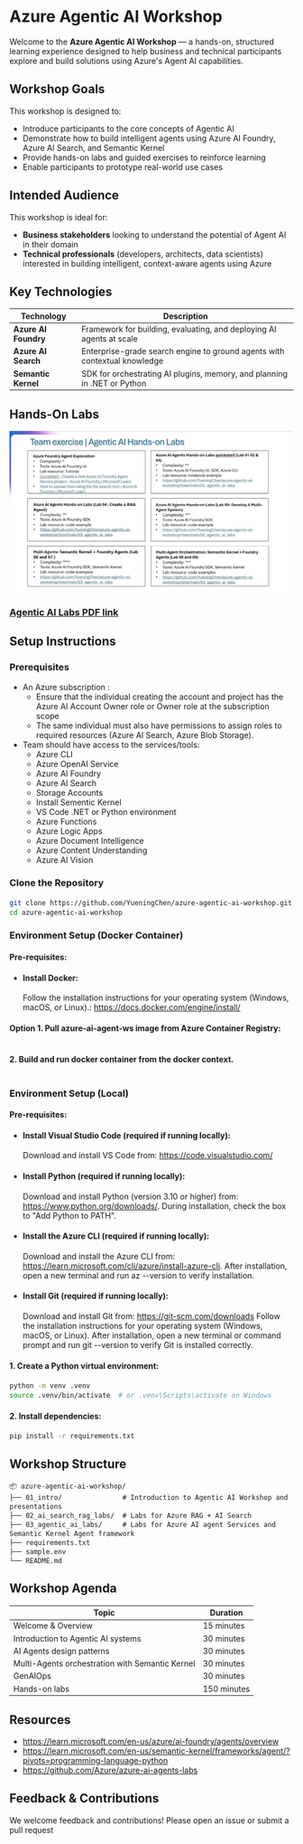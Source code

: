 # Azure Agentic AI Workshop

Welcome to the **Azure Agentic AI Workshop** — a hands-on, structured learning experience designed to help business and technical participants explore and build solutions using Azure's Agent AI capabilities.

## Workshop Goals

This workshop is designed to:
- Introduce participants to the core concepts of Agentic AI
- Demonstrate how to build intelligent agents using Azure AI Foundry, Azure AI Search, and Semantic Kernel
- Provide hands-on labs and guided exercises to reinforce learning
- Enable participants to prototype real-world use cases

## Intended Audience

This workshop is ideal for:
- **Business stakeholders** looking to understand the potential of Agent AI in their domain
- **Technical professionals** (developers, architects, data scientists) interested in building intelligent, context-aware agents using Azure

## Key Technologies
| Technology         | Description                                                                 |
|--------------------|-----------------------------------------------------------------------------|
| **Azure AI Foundry** | Framework for building, evaluating, and deploying AI agents at scale      |
| **Azure AI Search**  | Enterprise-grade search engine to ground agents with contextual knowledge |
| **Semantic Kernel**  | SDK for orchestrating AI plugins, memory, and planning in .NET or Python  |

## Hands-On Labs
![](./01_intro/images/labs.jpg)
### [Agentic AI Labs PDF link](./agentic_ai_labs.pdf)

## Setup Instructions

### Prerequisites
- An Azure subscription : 
   - Ensure that the individual creating the account and project has the Azure AI Account Owner role or Owner role at the subscription scope
   - The same individual must also have permissions to assign roles to required resources (Azure AI Search, Azure Blob Storage).
- Team should have access to the services/tools:
   - Azure CLI 
   - Azure OpenAI Service
   - Azure AI Foundry
   - Azure AI Search
   - Storage Accounts
   - Install Sementic Kernel
   - VS Code .NET or Python environment
   - Azure Functions
   - Azure Logic Apps
   - Azure Document Intelligence
   - Azure Content Understanding
   - Azure AI Vision


### Clone the Repository
```bash
git clone https://github.com/YueningChen/azure-agentic-ai-workshop.git
cd azure-agentic-ai-workshop
```

### Environment Setup (Docker Container)

#### Pre-requisites: 
- #### Install Docker: 

   Follow the installation instructions for your operating system (Windows, macOS, or Linux).: https://docs.docker.com/engine/install/
 
#### Option 1. Pull azure-ai-agent-ws image from Azure Container Registry:
```bash

```
#### 2. Build and run docker container from the docker context. 
```bash

```


### Environment Setup (Local)

#### Pre-requisites: 
- #### Install Visual Studio Code (required if running locally): 

   Download and install VS Code from: https://code.visualstudio.com/
- #### Install Python (required if running locally):

   Download and install Python (version 3.10 or higher) from: https://www.python.org/downloads/. During installation, check the box to "Add Python to PATH".

- #### Install the Azure CLI (required if running locally): 

   Download and install the Azure CLI from: https://learn.microsoft.com/cli/azure/install-azure-cli. After installation, open a new terminal and run az --version to verify installation.
- #### Install Git (required if running locally): 

   Download and install Git from: https://git-scm.com/downloads
   Follow the installation instructions for your operating system (Windows, macOS, or Linux).
   After installation, open a new terminal or command prompt and run git --version to verify Git is installed correctly.


#### 1. Create a Python virtual environment:
```bash
python -m venv .venv
source .venv/bin/activate  # or .venv\Scripts\activate on Windows
```
#### 2. Install dependencies:
```bash
pip install -r requirements.txt
```



## Workshop Structure
```
📦 azure-agentic-ai-workshop/
├── 01_intro/               # Introduction to Agentic AI Workshop and presentations
├── 02_ai_search_rag_labs/  # Labs for Azure RAG + AI Search
├── 03_agentic_ai_labs/     # Labs for Azure AI agent Services and Semantic Kernel Agent framework
├── requirements.txt
├── sample.env
└── README.md
```
## Workshop Agenda

|Topic | Duration
|-----|-------|
|Welcome & Overview |15 minutes	|
|Introduction to Agentic AI systems | 30 minutes | 
|AI Agents design patterns | 30 minutes | 
|Multi-Agents orchestration with Semantic Kernel | 30 minutes |
|GenAIOps | 30 minutes
|Hands-on labs	| 150 minutes |

## Resources
- https://learn.microsoft.com/en-us/azure/ai-foundry/agents/overview
- https://learn.microsoft.com/en-us/semantic-kernel/frameworks/agent/?pivots=programming-language-python
- https://github.com/Azure/azure-ai-agents-labs


## Feedback & Contributions
We welcome feedback and contributions! Please open an issue or submit a pull request
